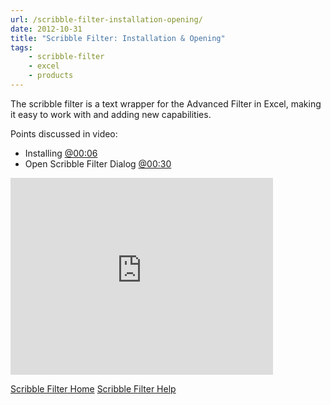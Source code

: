 ```yaml
---
url: /scribble-filter-installation-opening/
date: 2012-10-31
title: "Scribble Filter: Installation & Opening"
tags:
    - scribble-filter
    - excel
    - products
---
```


The scribble filter is a text wrapper for the Advanced Filter in Excel, making it easy to work with and adding new capabilities.

Points discussed in video:

<ul>
<li>Installing <a href="http://www.youtube.com/watch?feature=player_detailpage&v=tzP4RLMuGV4#t=6s">@00:06</a></li>
<li>Open Scribble Filter Dialog <a href="http://www.youtube.com/watch?feature=player_detailpage&v=tzP4RLMuGV4#t=30s">@00:30</a></li>
</ul>

<iframe width="420" height="315" src="http://www.youtube.com/embed/tzP4RLMuGV4" frameborder="0" allowfullscreen></iframe>

<a href="http://wp.me/P26YjB-7Z">Scribble Filter Home</a>
<a href="http://wp.me/P26YjB-82">Scribble Filter Help</a>
